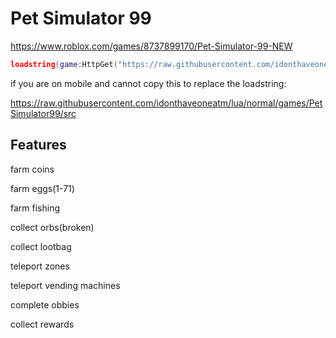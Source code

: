 
# Pet Simulator 99

https://www.roblox.com/games/8737899170/Pet-Simulator-99-NEW

```lua
loadstring(game:HttpGet("https://raw.githubusercontent.com/idonthaveoneatm/lua/normal/games/PetSimulator99/src"))()
```

if you are on mobile and cannot copy this to replace the loadstring:

https://raw.githubusercontent.com/idonthaveoneatm/lua/normal/games/PetSimulator99/src

## Features

farm coins

farm eggs(1-71)

farm fishing

collect orbs(broken)

collect lootbag

teleport zones

teleport vending machines

complete obbies

collect rewards

